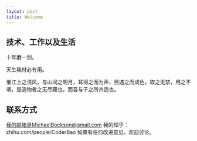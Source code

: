 ```yaml
---
layout: post
title: Welcome
---
```


## 技术、工作以及生活

十年磨一剑。

天生我材必有用。

惟江上之清风，与山间之明月，耳得之而为声，目遇之而成色。取之无禁，用之不竭，是造物者之无尽藏也，而吾与子之所共适也。


## 联系方式

我的邮箱是MichaelBockson@gmail.com
我的知乎：zhihu.com/people/CoderBao
如果有任何改进意见，欢迎讨论。